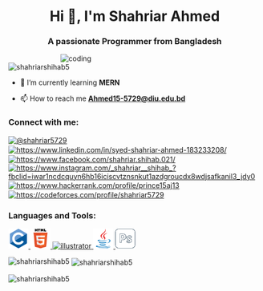 <h1 align="center">Hi 👋, I'm Shahriar Ahmed</h1>
<h3 align="center">A passionate Programmer from Bangladesh</h3>
<img align="right" alt="coding"width="400" src="https://user-images.githubusercontent.com/55389276/140866485-8fb1c876-9a8f-4d6a-98dc-08c4981eaf70.gif">
<p align="left"> <img src="https://komarev.com/ghpvc/?username=shahriarshihab5&label=Profile%20views&color=0e75b6&style=flat" alt="shahriarshihab5" /> </p>

- 🌱 I’m currently learning **MERN**

- 📫 How to reach me **Ahmed15-5729@diu.edu.bd**

<h3 align="left">Connect with me:</h3>
<p align="left">
<a href="https://twitter.com/@shahriar5729" target="blank"><img align="center" src="https://raw.githubusercontent.com/rahuldkjain/github-profile-readme-generator/master/src/images/icons/Social/twitter.svg" alt="@shahriar5729" height="30" width="40" /></a>
<a href="https://linkedin.com/in/https://www.linkedin.com/in/syed-shahriar-ahmed-183233208/" target="blank"><img align="center" src="https://raw.githubusercontent.com/rahuldkjain/github-profile-readme-generator/master/src/images/icons/Social/linked-in-alt.svg" alt="https://www.linkedin.com/in/syed-shahriar-ahmed-183233208/" height="30" width="40" /></a>
<a href="https://fb.com/https://www.facebook.com/shahriar.shihab.021/" target="blank"><img align="center" src="https://raw.githubusercontent.com/rahuldkjain/github-profile-readme-generator/master/src/images/icons/Social/facebook.svg" alt="https://www.facebook.com/shahriar.shihab.021/" height="30" width="40" /></a>
<a href="https://instagram.com/https://www.instagram.com/_shahriar__shihab_?fbclid=iwar1ncdcquyn6hb16iciscvtznsnkut1azdgroucdx8wdjsafkanil3_jdy0" target="blank"><img align="center" src="https://raw.githubusercontent.com/rahuldkjain/github-profile-readme-generator/master/src/images/icons/Social/instagram.svg" alt="https://www.instagram.com/_shahriar__shihab_?fbclid=iwar1ncdcquyn6hb16iciscvtznsnkut1azdgroucdx8wdjsafkanil3_jdy0" height="30" width="40" /></a>
<a href="https://www.hackerrank.com/https://www.hackerrank.com/profile/prince15aj13" target="blank"><img align="center" src="https://raw.githubusercontent.com/rahuldkjain/github-profile-readme-generator/master/src/images/icons/Social/hackerrank.svg" alt="https://www.hackerrank.com/profile/prince15aj13" height="30" width="40" /></a>
<a href="https://codeforces.com/profile/https://codeforces.com/profile/shahriar5729" target="blank"><img align="center" src="https://raw.githubusercontent.com/rahuldkjain/github-profile-readme-generator/master/src/images/icons/Social/codeforces.svg" alt="https://codeforces.com/profile/shahriar5729" height="30" width="40" /></a>
</p>

<h3 align="left">Languages and Tools:</h3>
<p align="left"> <a href="https://www.cprogramming.com/" target="_blank" rel="noreferrer"> <img src="https://raw.githubusercontent.com/devicons/devicon/master/icons/c/c-original.svg" alt="c" width="40" height="40"/> </a> <a href="https://www.w3.org/html/" target="_blank" rel="noreferrer"> <img src="https://raw.githubusercontent.com/devicons/devicon/master/icons/html5/html5-original-wordmark.svg" alt="html5" width="40" height="40"/> </a> <a href="https://www.adobe.com/in/products/illustrator.html" target="_blank" rel="noreferrer"> <img src="https://www.vectorlogo.zone/logos/adobe_illustrator/adobe_illustrator-icon.svg" alt="illustrator" width="40" height="40"/> </a> <a href="https://www.java.com" target="_blank" rel="noreferrer"> <img src="https://raw.githubusercontent.com/devicons/devicon/master/icons/java/java-original.svg" alt="java" width="40" height="40"/> </a> <a href="https://www.photoshop.com/en" target="_blank" rel="noreferrer"> <img src="https://raw.githubusercontent.com/devicons/devicon/master/icons/photoshop/photoshop-line.svg" alt="photoshop" width="40" height="40"/> </a> </p>

<p><img align="left" src="https://github-readme-stats.vercel.app/api/top-langs?username=shahriarshihab5&show_icons=true&locale=en&layout=compact" alt="shahriarshihab5" /></p>

<p>&nbsp;<img align="center" src="https://github-readme-stats.vercel.app/api?username=shahriarshihab5&show_icons=true&locale=en" alt="shahriarshihab5" /></p>

<p><img align="center" src="https://github-readme-streak-stats.herokuapp.com/?user=shahriarshihab5&" alt="shahriarshihab5" /></p>
